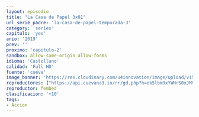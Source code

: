 ```yaml
---
layout: episodio
title: "La Casa de Papel 3x01"
url_serie_padre: 'la-casa-de-papel-temporada-3'
category: 'series'
capitulo: 'yes'
anio: '2019'
prev: ''
proximo: 'capitulo-2'
sandbox: allow-same-origin allow-forms
idioma: 'Castellano'
calidad: 'Full HD'
fuente: 'cueva'
image_banner: 'https://res.cloudinary.com/u4innovation/image/upload/v1563567323/casa3-banner-min_yqqryd.jpg'
reproductores: ["https://api.cuevana3.io/rr/gd.php?h=ek5lbm9xYWNrS0xJMVp5b21KREk0dFBLbjVkaHhkRGdrOG1jbnBpUnhhS1Z1cHRsaDdhNXZwaTBvNmlYdkpUbnliMWtrYWZJazhuZTI0bUJvNUxTNHJPU3FadVkyUT09"]
reproductor: fembed
clasificacion: '+10'
tags:
- Accion
---
```












